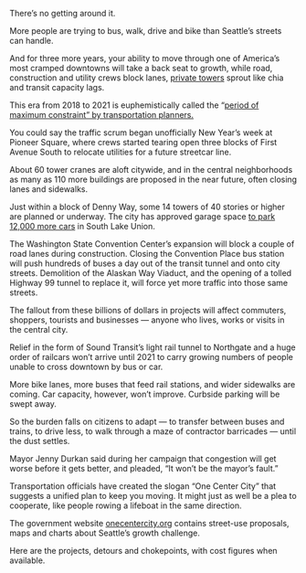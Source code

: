 There’s no getting around it.

More people are trying to bus, walk, drive and bike than Seattle’s streets can handle.

And for three more years, your ability to move through one of America’s most cramped downtowns will take a back seat to growth, while road, construction and utility crews block lanes, [private towers](http://www.seattletimes.com/business/amazon/thanks-to-amazon-seattle-is-now-americas-biggest-company-town/) sprout like chia and transit capacity lags.

This era from 2018 to 2021 is euphemistically called the “[period of maximum constraint” by transportation planners.](https://onecentercity.blob.core.windows.net/media/Default/MeetingMaterials/Meeting11/OCC_June8_AG_materials.pdf)

You could say the traffic scrum began unofficially New Year’s week at Pioneer Square, where crews started tearing open three blocks of First Avenue South to relocate utilities for a future streetcar line.

About 60 tower cranes are aloft citywide, and in the central neighborhoods as many as 110 more buildings are proposed in the near future, often closing lanes and sidewalks.

Just within a block of Denny Way, some 14 towers of 40 stories or higher are planned or underway. The city has approved garage space [to park 12,000 more cars](https://www.seattletimes.com/seattle-news/transportation/south-lake-union-pedestrian-fantasy-meets-car-jammed-reality/) in South Lake Union.

The Washington State Convention Center’s expansion will block a couple of road lanes during construction. Closing the Convention Place bus station will push hundreds of buses a day out of the transit tunnel and onto city streets. Demolition of the Alaskan Way Viaduct, and the opening of a tolled Highway 99 tunnel to replace it, will force yet more traffic into those same streets.

The fallout from these billions of dollars in projects will affect commuters, shoppers, tourists and businesses — anyone who lives, works or visits in the central city.

Relief in the form of Sound Transit’s light rail tunnel to Northgate and a huge order of railcars won’t arrive until 2021 to carry growing numbers of people unable to cross downtown by bus or car.

More bike lanes, more buses that feed rail stations, and wider sidewalks are coming. Car capacity, however, won’t improve. Curbside parking will be swept away.

So the burden falls on citizens to adapt — to transfer between buses and trains, to drive less, to walk through a maze of contractor barricades — until the dust settles.

Mayor Jenny Durkan said during her campaign that congestion will get worse before it gets better, and pleaded, “It won’t be the mayor’s fault.”

Transportation officials have created the slogan “One Center City” that suggests a unified plan to keep you moving. It might just as well be a plea to cooperate, like people rowing a lifeboat in the same direction.

The government website [onecentercity.org](http://onecentercity.org/) contains street-use proposals, maps and charts about Seattle’s growth challenge.

Here are the projects, detours and chokepoints, with cost figures when available.

